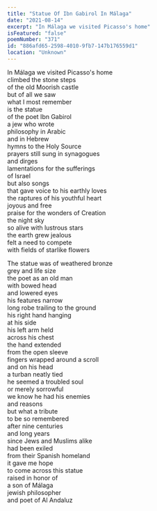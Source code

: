 ```yaml
---
title: "Statue Of Ibn Gabirol In Málaga"
date: "2021-08-14"
excerpt: "In Málaga we visited Picasso's home"
isFeatured: "false"
poemNumber: "371"
id: "886afd65-2598-4010-9fb7-147b176559d1"
location: "Unknown"
---
```


In Málaga we visited Picasso's home  
climbed the stone steps  
of the old Moorish castle  
but of all we saw  
what I most remember  
is the statue  
of the poet Ibn Gabirol  
a jew who wrote  
philosophy in Arabic  
and in Hebrew  
hymns to the Holy Source  
prayers still sung in synagogues  
and dirges  
lamentations for the sufferings  
of Israel  
but also songs  
that gave voice to his earthly loves  
the raptures of his youthful heart  
joyous and free  
praise for the wonders of Creation  
the night sky  
so alive with lustrous stars  
the earth grew jealous  
felt a need to compete  
with fields of starlike flowers

The statue was of weathered bronze  
grey and life size  
the poet as an old man  
with bowed head  
and lowered eyes  
his features narrow  
long robe trailing to the ground  
his right hand hanging  
at his side  
his left arm held  
across his chest  
the hand extended  
from the open sleeve  
fingers wrapped around a scroll  
and on his head  
a turban neatly tied  
he seemed a troubled soul  
or merely sorrowful  
we know he had his enemies  
and reasons  
but what a tribute  
to be so remembered  
after nine centuries  
and long years  
since Jews and Muslims alike  
had been exiled  
from their Spanish homeland  
it gave me hope  
to come across this statue  
raised in honor of  
a son of Málaga  
jewish philosopher  
and poet of Al Andaluz
